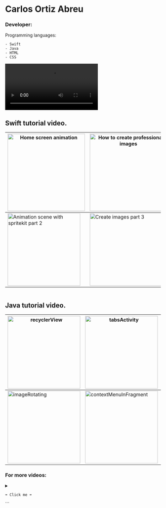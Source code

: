 










# Carlos Ortiz Abreu
<h3> Developer: </h3>

 Programming languages:
```
- Swift 
- Java 
- HTML 
- CSS

```
![Demo CountPages alpha](https://user-images.githubusercontent.com/62256666/170530157-45700e9d-0536-4f46-a176-309f2705479a.mov)

## Swift tutorial video.
| [<img  width="250"  alt="Home screen animation" src="https://user-images.githubusercontent.com/62256666/169499988-25e5305e-b1e1-4768-a2ce-cd02bd37b902.png" >](https://youtu.be/D-SmM5t28OM)|[<img  width="250" alt="How to create professional images" src="https://user-images.githubusercontent.com/62256666/169500487-ae5c1036-108f-41d8-97a7-be9a5410a346.png" >](https://youtu.be/cgM1cuW_jlw)|[<img  width="250" alt="Launch screen video view" src="https://user-images.githubusercontent.com/62256666/169501603-1b397ba3-9169-485a-a6a7-189f940a775d.png" >](https://youtu.be/h_Nw0NrxDKw)|[<img  width="235,75" alt="Animation scene with spritekit part 1" src="https://user-images.githubusercontent.com/62256666/169501742-72212754-4085-48d6-9660-a6ca81008d86.png" >](https://youtu.be/XkCNYbZNTX0) |
| --- | --- | --- | --- |
| [<img  width="235,75" alt="Animation scene with spritekit part 2" src="https://user-images.githubusercontent.com/62256666/169502993-92f96fd6-c4dd-4aec-b2db-374282745711.png" >](https://youtu.be/am-i2Jgg13Y)|[<img  width="235,75" alt=" Create images part 3" src="https://user-images.githubusercontent.com/62256666/169503184-dcd71f27-147a-4725-a9fd-a88f17a468af.png" >](https://youtu.be/oFfV9b89Xbw)|[<img  width="235,75" alt="Animation scene with spritekit part 4" src="https://user-images.githubusercontent.com/62256666/169503609-2999cc4a-d03c-4b22-8bce-4fdf2760ff04.png" >](https://youtu.be/AF0W0O2Xe8Y)|
``` 
```
## Java tutorial video.
| [<img  width="235,75"  alt="recyclerView" src="https://user-images.githubusercontent.com/62256666/166292290-42192d9a-893f-485b-a4d3-2859ff621a1e.png" >](https://www.youtube.com/watch?v=0dLB9Cib76E)|[<img  width="235,75" alt="tabsActivity" src="https://user-images.githubusercontent.com/62256666/166291954-2faa4832-b34a-4b06-a66b-00698de7f44e.png" >](https://www.youtube.com/watch?v=YYgRGsEdSQw)|[<img  width="235,75" alt="popupMenuInFragment" src="https://user-images.githubusercontent.com/62256666/166294656-0d920c93-1281-4c4a-b25e-100a3d16a802.png" >](https://www.youtube.com/watch?v=5Rs_HbIZA1A)|[<img  width="235,75" alt="optionsMenuInFragment" src="https://user-images.githubusercontent.com/62256666/166294030-6f0cbb8e-71df-4689-9d2b-fecbd0dbc116.png" >](https://www.youtube.com/watch?v=5E54YxsarZk)|
| --- | --- | --- | --- |
| [<img  width="235,75" alt="imageRotating" src="https://user-images.githubusercontent.com/62256666/166295045-323e3ba2-5413-44d0-a773-c791986ef3c1.png" >](https://www.youtube.com/watch?v=MkxNMUWVsn8) |[<img  width="235,75" alt="contextMenuInFragment" src="https://user-images.githubusercontent.com/62256666/166296818-157e01c8-3953-44a1-ba31-64936537060f.png" >](https://www.youtube.com/watch?v=Bgq44sybguA) |[<img  width="235,75" alt="pdfFileAndroidStudio" src="https://user-images.githubusercontent.com/62256666/166296740-0adc92b5-741a-4e37-9ae0-9a9c714bf7cc.png" >](https://www.youtube.com/watch?v=3I4R_nYU3eQ) |[<img  width="235,75" alt="optionsMenuActivity" src="https://user-images.githubusercontent.com/62256666/166296676-29c99bbb-afd6-4c71-839b-15dcb6ea414f.png" >](https://www.youtube.com/watch?v=jfmYKBZGZl8)|
<h3> For more videos:
</h3>
<details><summary> 

  ` ➡️ Click me ⬅️ `

 </summary>
 
|[<img  width="235,75" alt="animationImage" src="https://user-images.githubusercontent.com/62256666/166305682-061c0662-cb10-4034-96bf-9e19fcd67229.png" >](https://www.youtube.com/watch?v=MJMbdtQDg7Y) |  [<img  width="235,75" alt="zoomImage" src="https://user-images.githubusercontent.com/62256666/166305691-458581f3-7789-4876-a25c-39418bc3a1ee.png" >](https://www.youtube.com/watch?v=YDtqh37znCA) | [<img  width="235,75" alt="webView" src="https://user-images.githubusercontent.com/62256666/166305703-b129f6e1-e8c9-45a8-8d4d-4e751b034890.png" >](https://www.youtube.com/watch?v=HG2T6HLSYh8) | [<img  width="235,75" alt="videoView" src="https://user-images.githubusercontent.com/62256666/166305710-679eb19a-57e9-4195-b714-0be00e49968b.png" >](https://www.youtube.com/watch?v=VdyFmyBh63w)|
| --- | --- | --- | --- |
| [<img  width="235,75" alt="contextMenuInActivity" src="https://user-images.githubusercontent.com/62256666/166306697-470131a0-92ef-4e91-b688-ad915463e3a0.png" >](https://www.youtube.com/watch?v=qtgE-9SND6s) | [<img  width="235,75" alt="popupMenuInActivity" src="https://user-images.githubusercontent.com/62256666/166306948-1ef9bdcc-f050-47f5-8d3f-37a00506c685.png" >](https://www.youtube.com/watch?v=8qtd4frqDLk) |  [<img  width="235,75" alt="drawerCreate" src="https://user-images.githubusercontent.com/62256666/166308437-ac6f13e5-3c3b-453e-be51-7d8000c4ec05.png" >](https://www.youtube.com/watch?v=_umDP5P7QUs) | [<img  width="235,75" alt="editHeaderDrawerMenu" src="https://user-images.githubusercontent.com/62256666/166307863-9daabcf7-6390-4ba1-94d3-4860c4593349.png" >](https://www.youtube.com/watch?v=MpykV6Jgczc)|
   

</details> ```













